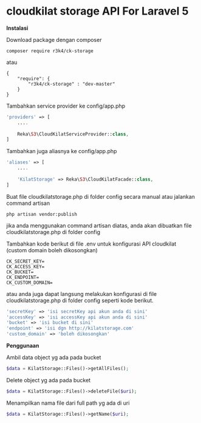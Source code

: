 # cloudkilat storage API For Laravel 5

 
**Instalasi**

Download package dengan composer
```
composer require r3k4/ck-storage
```
atau
```
{
	"require": {
		"r3k4/ck-storage" : "dev-master"
	}
}
```

Tambahkan service provider ke config/app.php
```php
'providers' => [
	....
	
	Reka\S3\CloudKilatServiceProvider::class,
]
```

Tambahkan juga aliasnya ke config/app.php
```php
'aliases' => [
	....
	
	'KilatStorage' => Reka\S3\CloudKilatFacade::class,
]
```

Buat file cloudkilatstorage.php di folder config secara manual atau jalankan command artisan
```
php artisan vendor:publish
```
jika anda menggunakan command artisan diatas, anda akan dibuatkan file cloudkilatstorage.php di folder config

Tambahkan kode berikut di file .env untuk konfigurasi API cloudkilat (custom domain boleh dikosongkan)
```
CK_SECRET_KEY=
CK_ACCESS_KEY=
CK_BUCKET=
CK_ENDPOINT=
CK_CUSTOM_DOMAIN=

```
atau anda juga dapat langsung melakukan konfigurasi di file cloudkilatstorage.php di folder config seperti kode berikut.
```php
'secretKey' => 'isi secretKey api akun anda di sini'
'accessKey' => 'isi accessKey api akun anda di sini'
'bucket' => 'isi bucket di sini'
'endpoint' => 'isi dgn http://kilatstorage.com'
'custom_domain' => 'boleh dikosongkan'

```

**Penggunaan**

Ambil data object yg ada pada bucket
```php
$data = KilatStorage::Files()->getAllFiles();
```
Delete object yg ada pada bucket
```php
$data = KilatStorage::Files()->deleteFile($uri);
```
Menampilkan nama file dari full path yg ada di uri
```php
$data = KilatStorage::Files()->getName($uri);
```